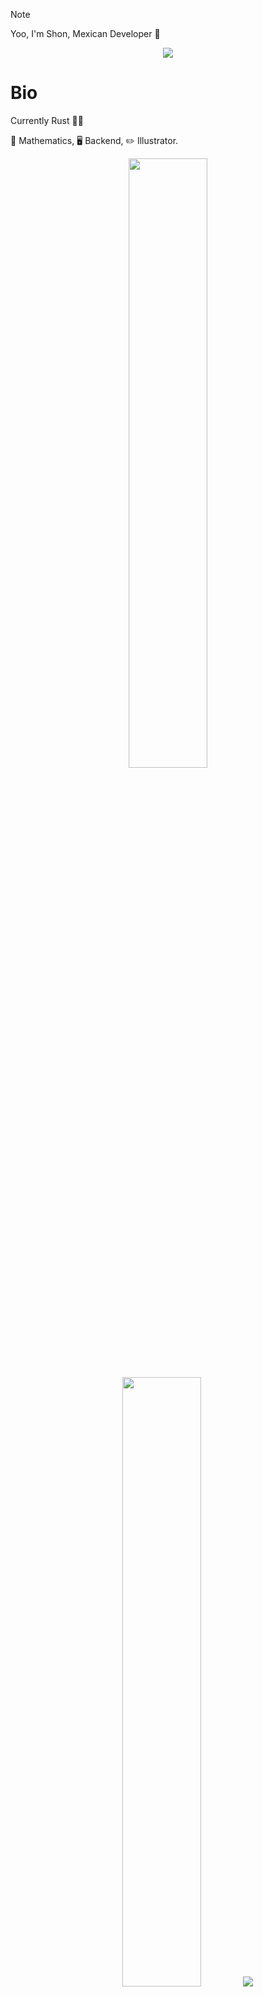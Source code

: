 > [!NOTE]
> Yoo, I'm Shon, Mexican Developer 🦡

<div align="center">
<img src="https://media3.giphy.com/media/CRJqX2pz2RA8E/giphy.gif?cid=ecf05e47um83n0sgkk3tsf8uturj9ewwt275rjfx7q3my0cw&ep=v1_gifs_search&rid=giphy.gif&ct=g">
</div>

# Bio

Currently Rust 😶‍🌫️

🧮 Mathematics,  🖥️ Backend, ✏️ Illustrator.  

<div align="center">
  <img src="https://github-readme-stats.vercel.app/api?username=shonsagoro&theme=nightowl&rank_icon=github&hide=issues" height="50%" width="auto">
  <img src="https://github-readme-stats.vercel.app/api/top-langs/?username=shonsagoro&theme=nightowl&hide_border=false&include_all_commits=false&count_private=false&layout=compact&hide=css,cmake" height="50%" width="auto">
      <img src="https://github-readme-streak-stats.herokuapp.com/?user=shonsagoro&theme=nightowl&hide_border=false&layout=compact">
</div>


## Projects

<img src="https://i.postimg.cc/wTrBbL44/ditheing.png" align="right" width="45%" >

[![Readme Card](https://github-readme-stats.vercel.app/api/pin/?username=shonsagoro&repo=GoTris&theme=nightowl)](https://github.com/ShonSagoro/Artist-Page)

[![Readme Card](https://github-readme-stats.vercel.app/api/pin/?username=shonsagoro&repo=API_RMS&theme=nightowl)](https://github.com/ShonSagoro/API_RMS)
  
[![Readme Card](https://github-readme-stats.vercel.app/api/pin/?username=shonsagoro&repo=FreqPy&theme=nightowl)](https://github.com/ShonSagoro/Chat-TCP)


## Skills and Utilities 

<div align="center">
  <img src='https://i.postimg.cc/52zrYmKK/c.png' height='42px'/>
  <img src='https://i.postimg.cc/FKgnGH4j/java.png' height='42px'/>
  <img src='https://i.postimg.cc/43TSzhrf/javascript.png' height='42px'/>
  <img src='https://i.postimg.cc/76HtRrHj/mysql.png' height='42px'/>
  <img src='https://i.postimg.cc/J0gTtyNW/react.png' height='42px'/>
  <img src='https://i.postimg.cc/85ZXQXsc/springboot.png' height='42px'/>
  <img src='https://i.postimg.cc/k4LsDpSj/docker-logo-1024x876.png' height='42px'/>
</div><br/>

<div align="center">
  <img src="https://komarev.com/ghpvc/?username=shonsagoro-github-username&color=yellow">
</div>


<!--
 <img src="https://i.postimg.cc/Dy1psdcg/aaaaaaaaaa.png" align="right" width="40%"> 
 -->
